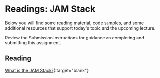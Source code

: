 # Readings: JAM Stack

Below you will find some reading material, code samples, and some additional resources that support today's topic and the upcoming lecture.

Review the Submission Instructions for guidance on completing and submitting this assignment.

## Reading

[What is the JAM Stack?](https://www.freecodecamp.org/news/what-is-the-jamstack-and-how-do-i-host-my-website-on-it/){:target="blank"}

<!-- Mix it up! Create the questions with pointed answers, fill in the blank, or opinion/open ended -->

